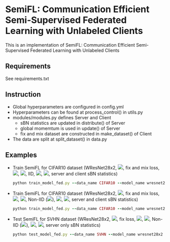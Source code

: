 # SemiFL: Communication Efficient Semi-Supervised Federated Learning with Unlabeled Clients
This is an implementation of SemiFL: Communication Efficient Semi-Supervised Federated Learning with Unlabeled Clients
 
## Requirements
See requirements.txt

## Instruction
 - Global hyperparameters are configured in config.yml
 - Hyperparameters can be found at process_control() in utils.py 
 - modules/modules.py defines Server and Client
    - sBN statistics are updated in distribute() of Server
    - global momemtum is used in update() of Server
    - fix and mix dataset are constructed in make_dataset() of Client
 - The data are split at split_dataset() in data.py

## Examples
 - Train SemiFL for CIFAR10 dataset (WResNet28x2, <img src="https://latex.codecogs.com/gif.latex?N_\mathcal{S}=4000"/>, fix and mix loss, <img src="https://latex.codecogs.com/gif.latex?M=100"/>, <img src="https://latex.codecogs.com/gif.latex?C=0.1"/>, IID, <img src="https://latex.codecogs.com/gif.latex?E=5"/>, <img src="https://latex.codecogs.com/gif.latex?\beta_g=0.5"/>, server and client sBN statistics)
    ```ruby
    python train_model_fed.py --data_name CIFAR10 --model_name wresnet28x2 --control_name 4000_fix-mix_100_0.1_iid_5_0.5_1
    ```
 - Train SemiFL for CIFAR10 dataset (WResNet28x2, <img src="https://latex.codecogs.com/gif.latex?N_\mathcal{S}=250"/>, fix and mix loss, <img src="https://latex.codecogs.com/gif.latex?M=100"/>, <img src="https://latex.codecogs.com/gif.latex?C=0.1"/>, Non-IID (<img src="https://latex.codecogs.com/gif.latex?K=2"/>), <img src="https://latex.codecogs.com/gif.latex?E=5"/>, <img src="https://latex.codecogs.com/gif.latex?\beta_g=0.1"/>, server and client sBN statistics)
    ```ruby
    python train_model_fed.py --data_name CIFAR10 --model_name wresnet28x2 --control_name 250_fix-mix_100_0.1_non-iid-l-2_5_0.1_1
    ```
 - Test SemiFL for SVHN dataset (WResNet28x2, <img src="https://latex.codecogs.com/gif.latex?N_\mathcal{S}=1000"/>, fix loss, <img src="https://latex.codecogs.com/gif.latex?M=100"/>, <img src="https://latex.codecogs.com/gif.latex?C=0.1"/>, Non-IID (<img src="https://latex.codecogs.com/gif.latex?\operatorname{Dir}(0.3)"/>), <img src="https://latex.codecogs.com/gif.latex?E=1"/>, <img src="https://latex.codecogs.com/gif.latex?\beta_g=0"/>, server only sBN statistics)
    ```ruby
    python test_model_fed.py --data_name SVHN --model_name wresnet28x2 --control_name 1000_fix_100_0.1_non-iid-d-0.3_1_0_0
    ```
